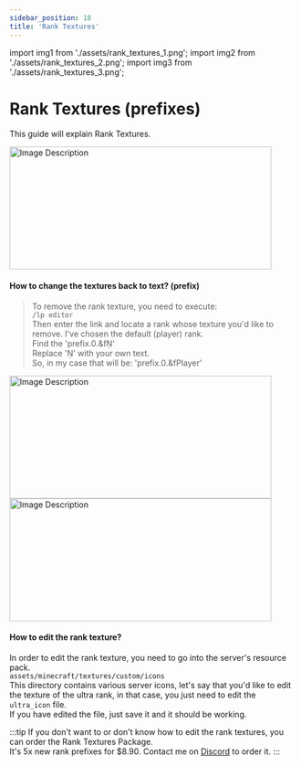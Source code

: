 ```yaml
---
sidebar_position: 18
title: 'Rank Textures'
---
```


import img1 from './assets/rank_textures_1.png';
import img2 from './assets/rank_textures_2.png';
import img3 from './assets/rank_textures_3.png';


# Rank Textures (prefixes)

This guide will explain Rank Textures.

<img src={img1} alt="Image Description" width="459" height="215"/>

#### How to change the textures back to text? (prefix)

> To remove the rank texture, you need to execute:\
`/lp editor`\
> Then enter the link and locate a rank whose texture you'd like to remove. I've chosen the default (player) rank.\
> Find the 'prefix.0.&f'\
> Replace '' with your own text.\
> So, in my case that will be: 'prefix.0.&fPlayer'

<img src={img2} alt="Image Description" width="459" height="215"/>
<img src={img3} alt="Image Description" width="459" height="215"/>

#### How to edit the rank texture?

In order to edit the rank texture, you need to go into the server's resource pack.\
```assets/minecraft/textures/custom/icons```\
This directory contains various server icons, let's say that you'd like to edit the texture of the ultra rank, in that case, you just need to edit the `ultra_icon` file.\
If you have edited the file, just save it and it should be working.


:::tip
If you don't want to or don't know how to edit the rank textures, you can order the Rank Textures Package.\
It's 5x new rank prefixes for $8.90. Contact me on [Discord](https://discord.gg/wdBFC7Hc6X) to order it.
:::